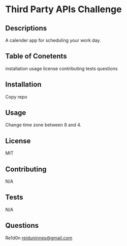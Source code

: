 # Third Party APIs Challenge

  ## Descriptions
A calender app for scheduling your work day.

## Table of Conetents
installation
usage
license
contributing
tests
questions 

## Installation
Copy repo

## Usage
Change time zone between 8 and 4.

## License 
MIT

## Contributing
N/A

## Tests
N/A

## Questions
Re1d0n
reiduninnes@gmail.com


